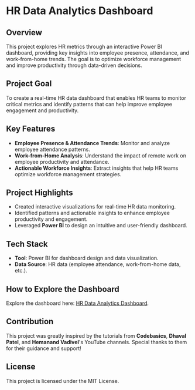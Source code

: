 # HR Data Analytics Dashboard

## Overview
This project explores HR metrics through an interactive Power BI dashboard, providing key insights into employee presence, attendance, and work-from-home trends. The goal is to optimize workforce management and improve productivity through data-driven decisions.

## Project Goal
To create a real-time HR data dashboard that enables HR teams to monitor critical metrics and identify patterns that can help improve employee engagement and productivity.

## Key Features
- **Employee Presence & Attendance Trends**: Monitor and analyze employee attendance patterns.
- **Work-from-Home Analysis**: Understand the impact of remote work on employee productivity and attendance.
- **Actionable Workforce Insights**: Extract insights that help HR teams optimize workforce management strategies.

## Project Highlights
- Created interactive visualizations for real-time HR data monitoring.
- Identified patterns and actionable insights to enhance employee productivity and engagement.
- Leveraged **Power BI** to design an intuitive and user-friendly dashboard.

## Tech Stack
- **Tool**: Power BI for dashboard design and data visualization.
- **Data Source**: HR data (employee attendance, work-from-home data, etc.).

## How to Explore the Dashboard
Explore the dashboard here: [HR Data Analytics Dashboard](https://lnkd.in/gcFAh5TN).

## Contribution
This project was greatly inspired by the tutorials from **Codebasics**, **Dhaval Patel**, and **Hemanand Vadivel**'s YouTube channels. Special thanks to them for their guidance and support!

## License
This project is licensed under the MIT License.
